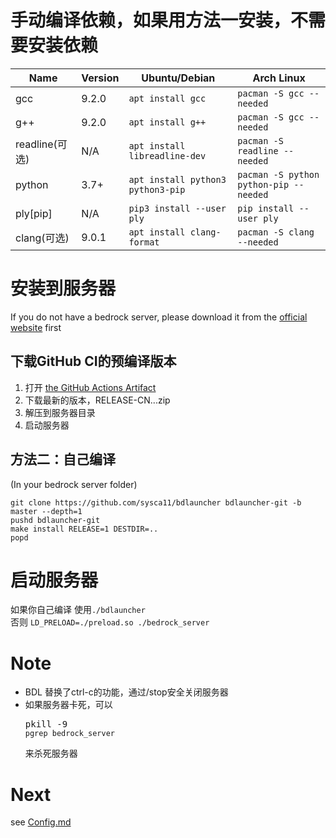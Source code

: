 # 手动编译依赖，如果用方法一安装，不需要安装依赖

| Name | Version | Ubuntu/Debian | Arch Linux |
| - | - | - | - |
| gcc | 9.2.0 | `apt install gcc` | `pacman -S gcc --needed` |
| g++ | 9.2.0 | `apt install g++` | `pacman -S gcc --needed` |
| readline(可选) | N/A | `apt install libreadline-dev` | `pacman -S readline --needed` |
| python | 3.7+ | `apt install python3 python3-pip` | `pacman -S python python-pip --needed` |
| ply[pip] | N/A | `pip3 install --user ply` | `pip install --user ply` |
| clang(可选) | 9.0.1 | `apt install clang-format` | `pacman -S clang --needed` |
# 安装到服务器

If you do not have a bedrock server, please download it from the [official website](https://www.minecraft.net/download/server/bedrock/) first

## 下载GitHub CI的预编译版本

1. 打开 [the GitHub Actions Artifact](https://github.com/Sysca11/bdlauncher/actions)
2. 下载最新的版本，RELEASE-CN...zip
3. 解压到服务器目录
4. 启动服务器

## 方法二：自己编译

(In your bedrock server folder)
```
git clone https://github.com/sysca11/bdlauncher bdlauncher-git -b master --depth=1
pushd bdlauncher-git
make install RELEASE=1 DESTDIR=..
popd
```

# 启动服务器

如果你自己编译 使用`./bdlauncher`<br>
否则 `LD_PRELOAD=./preload.so ./bedrock_server`

# Note

* BDL 替换了ctrl-c的功能，通过/stop安全关闭服务器
* 如果服务器卡死，可以 <pre>pkill -9 `pgrep bedrock_server`</pre> 来杀死服务器

# Next

see [Config.md](Config.md)
